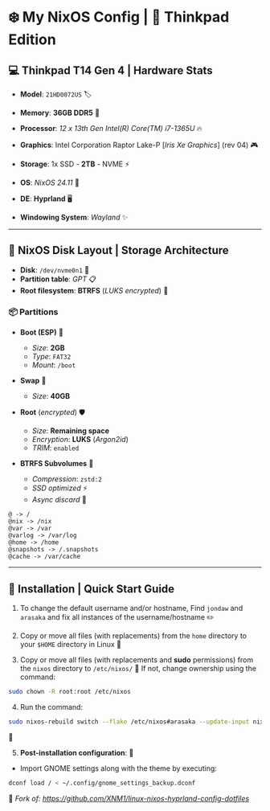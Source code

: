 # ❄️ My NixOS Config | 🐧 Thinkpad Edition

## 💻 Thinkpad T14 Gen 4 | Hardware Stats

- **Model**: `21HD0072US` 🏷️
- **Memory**: **36GB DDR5** 🚀
- **Processor**: *12 x 13th Gen Intel(R) Core(TM) i7-1365U* 🔥
- **Graphics**: Intel Corporation Raptor Lake-P [*Iris Xe Graphics*] (rev 04) 🎮
- **Storage**: 1x SSD - **2TB** - NVME ⚡

- **OS**: *NixOS 24.11* 🎯
- **DE**: **Hyprland** 🖥️
- **Windowing System**: *Wayland* ✨

---

## 💾 NixOS Disk Layout | Storage Architecture

- **Disk**: `/dev/nvme0n1` 💽
- **Partition table**: *GPT* 📋
- **Root filesystem**: **BTRFS** (*LUKS encrypted*) 🔐

### 📦 Partitions

- **Boot (ESP)** 🔄
  - *Size*: **2GB**
  - *Type*: `FAT32`
  - *Mount*: `/boot`

- **Swap** 💫
  - *Size*: **40GB**

- **Root** (*encrypted*) 🛡️
  - *Size*: **Remaining space**
  - *Encryption*: **LUKS** (*Argon2id*)
  - *TRIM*: `enabled`

- **BTRFS Subvolumes** 📁
  - *Compression*: `zstd:2`
  - *SSD optimized* ⚡
  - *Async discard* 🔄

```shell
@ -> /
@nix -> /nix
@var -> /var
@varlog -> /var/log
@home -> /home
@snapshots -> /.snapshots
@cache -> /var/cache
```
---

## 🚀 Installation | Quick Start Guide

1. To change the default username and/or hostname, Find `jondaw` and `arasaka` and fix all instances of the username/hostname ✏️

2. Copy or move all files (with replacements) from the `home` directory to your `$HOME` directory in Linux 📂

3. Copy or move all files (with replacements and **sudo** permissions) from the `nixos` directory to `/etc/nixos/` 🔧
If not, change ownership using the command:
```bash
sudo chown -R root:root /etc/nixos
```

4. Run the command:
```bash
sudo nixos-rebuild switch --flake /etc/nixos#arasaka --update-input nixpkgs --update-input rust-overlay --commit-lock-file --upgrade
```
🔄

5. **Post-installation configuration**: 🎨

 - Import GNOME settings along with the theme by executing:
```bash
dconf load / < ~/.config/gnome_settings_backup.dconf
```

🍴 *Fork of: https://github.com/XNM1/linux-nixos-hyprland-config-dotfiles*
